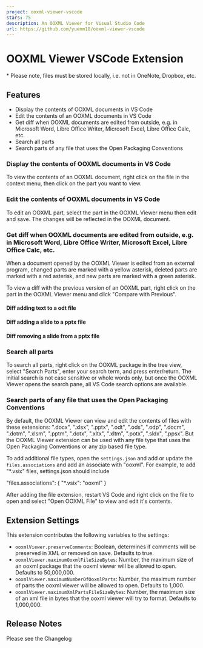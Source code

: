 ```yaml
---
project: ooxml-viewer-vscode
stars: 75
description: An OOXML Viewer for Visual Studio Code
url: https://github.com/yuenm18/ooxml-viewer-vscode
---
```


OOXML Viewer VSCode Extension
=============================

\* Please note, files must be stored locally, i.e. not in OneNote, Dropbox, etc.

Features
--------

-   Display the contents of OOXML documents in VS Code
-   Edit the contents of an OOXML documents in VS Code
-   Get diff when OOXML documents are edited from outside, e.g. in Microsoft Word, Libre Office Writer, Microsoft Excel, Libre Office Calc, etc.
-   Search all parts
-   Search parts of any file that uses the Open Packaging Conventions

### Display the contents of OOXML documents in VS Code

To view the contents of an OOXML document, right click on the file in the context menu, then click on the part you want to view.

### Edit the contents of OOXML documents in VS Code

To edit an OOXML part, select the part in the OOXML Viewer menu then edit and save. The changes will be reflected in the OOXML document.

### Get diff when OOXML documents are edited from outside, e.g. in Microsoft Word, Libre Office Writer, Microsoft Excel, Libre Office Calc, etc.

When a document opened by the OOXML Viewer is edited from an external program, changed parts are marked with a yellow asterisk, deleted parts are marked with a red asterisk, and new parts are marked with a green asterisk.

To view a diff with the previous version of an OOXML part, right click on the part in the OOXML Viewer menu and click "Compare with Previous".

#### Diff adding text to a odt file

#### Diff adding a slide to a pptx file

#### Diff removing a slide from a pptx file

### Search all parts

To search all parts, right click on the OOXML package in the tree view, select "Search Parts", enter your search term, and press enter/return. The initial search is not case sensitive or whole words only, but once the OOXML Viewer opens the search pane, all VS Code search options are available.

### Search parts of any file that uses the Open Packaging Conventions

By default, the OOXML Viewer can view and edit the contents of files with these extensions: ".docx", ".xlsx", ".pptx", ".odt", ".ods", ".odp", ".docm", ".dotm", ".xlsm", ".pptm", ".dotx", ".xltx", ".xltm", ".potx", ".sldx", ".ppsx". But the OOXML Viewer extension can be used with any file type that uses the Open Packaging Conventions or any zip based file type.

To add additional file types, open the `settings.json` and add or update the `files.associations` and add an associate with "ooxml". For example, to add "\*.vsix" files, settings.json should include

"files.associations": {
  "\*.vsix": "ooxml"
}

After adding the file extension, restart VS Code and right click on the file to open and select "Open OOXML File" to view and edit it's contents.

Extension Settings
------------------

This extension contributes the following variables to the settings:

-   `ooxmlViewer.preserveComments`: Boolean, determines if comments will be preserved in XML or removed on save. Defaults to true.
-   `ooxmlViewer.maximumOoxmlFileSizeBytes`: Number, the maximum size of an ooxml package that the ooxml viewer will be allowed to open. Defaults to 50,000,000.
-   `ooxmlViewer.maximumNumberOfOoxmlParts`: Number, the maximum number of parts the ooxml viewer will be allowed to open. Defaults to 1,000.
-   `ooxmlViewer.maximumXmlPartsFileSizeBytes`: Number, the maximum size of an xml file in bytes that the ooxml viewer will try to format. Defaults to 1,000,000.

Release Notes
-------------

Please see the Changelog
